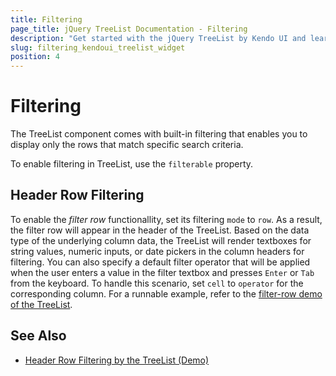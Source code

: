 ```yaml
---
title: Filtering
page_title: jQuery TreeList Documentation - Filtering
description: "Get started with the jQuery TreeList by Kendo UI and learn how to filter its data."
slug: filtering_kendoui_treelist_widget
position: 4
---
```


# Filtering

The TreeList component comes with built-in filtering that enables you to display only the rows that match specific search criteria.

To enable filtering in TreeList, use the `filterable` property.

## Header Row Filtering  

To enable the _filter row_ functionallity, set its filtering `mode` to `row`.  As a result, the filter row will appear in the header of the TreeList. Based on the data type of the underlying column data, the TreeList will render textboxes for string values, numeric inputs, or date pickers in the column headers for filtering. You can also specify a default filter operator that will be applied when the user enters a value in the filter textbox and presses `Enter` or `Tab` from the keyboard. To handle this scenario, set `cell` to `operator` for the corresponding column. For a runnable example, refer to the [filter-row demo of the TreeList](https://demos.telerik.com/kendo-ui/treelist/filter-row).


## See Also

* [Header Row Filtering by the TreeList (Demo)](https://demos.telerik.com/kendo-ui/treelist/filter-row)
